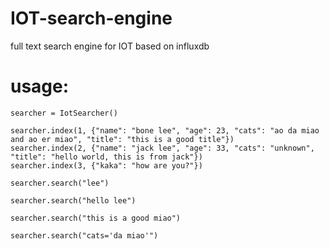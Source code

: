 # IOT-search-engine
full text search engine for IOT based on influxdb

# usage:

    searcher = IotSearcher()

    searcher.index(1, {"name": "bone lee", "age": 23, "cats": "ao da miao and ao er miao", "title": "this is a good title"})
    searcher.index(2, {"name": "jack lee", "age": 33, "cats": "unknown", "title": "hello world, this is from jack"})
    searcher.index(3, {"kaka": "how are you?"})

    searcher.search("lee")
    
    searcher.search("hello lee")
    
    searcher.search("this is a good miao")
    
    searcher.search("cats='da miao'")
    
